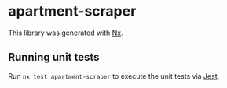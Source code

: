 # apartment-scraper

This library was generated with [Nx](https://nx.dev).

## Running unit tests

Run `nx test apartment-scraper` to execute the unit tests via [Jest](https://jestjs.io).
